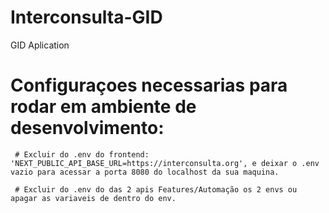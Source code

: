 # Interconsulta-GID
 GID Aplication

# Configuraçoes necessarias para rodar em ambiente de desenvolvimento:

     # Excluir do .env do frontend: 'NEXT_PUBLIC_API_BASE_URL=https://interconsulta.org', e deixar o .env vazio para acessar a porta 8080 do localhost da sua maquina.

     # Excluir do .env do das 2 apis Features/Automação os 2 envs ou apagar as variaveis de dentro do env.

